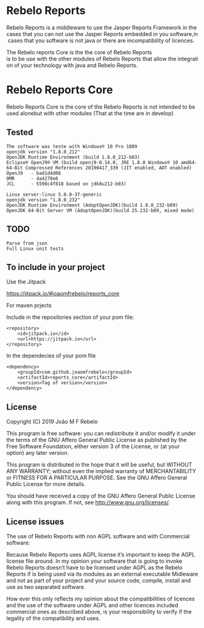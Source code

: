 # Rebelo Reports

Rebelo Reports is a middleware to use the Jasper Reports Framework in the cases that you can not use the Jasper Reports embedded in you software,in cases that you software is not java or there are incompatibility of licences.

The Rebelo reports Core is the the core of Rebelo Reports is to be use with the other modules of Rebelo Reports that allow the integration of your technology with java and Rebelo Reports.

# Rebelo Reports Core

Rebelo Reports Core is the core of the Rebelo Reports is not intended to be used alonebut with other modules (That at the time are in develop)

## Tested
    The software was teste with Windows® 10 Pro 1809
    openjdk version "1.8.0_212"
    OpenJDK Runtime Environment (build 1.8.0_212-b03)
    Eclipse® OpenJ9® VM (build openj9-0.14.0, JRE 1.8.0 Windows® 10 amd64-64-Bit Compressed References 20190417_339 (JIT enabled, AOT enabled)
    OpenJ9   - bad1d4d06
    OMR      - 4a4278e6
    JCL      - 5590c4f818 based on jdk8u212-b03)

    Linux server-linux 5.0.0-37-generic
    openjdk version "1.8.0_232"
    OpenJDK Runtime Environment (AdoptOpenJDK)(build 1.8.0_232-b09)
    OpenJDK 64-Bit Server VM (AdoptOpenJDK)(build 25.232-b09, mixed mode)

## TODO
    Parse from json
    Full Linux unit tests
    

## To include in your project

Use the Jitpack

https://jitpack.io/#joaomfrebelo/reports_core

For maven prjects

Include in the repositories section of your pom file:

	<repository>
	    <id>jitpack.io</id>
	    <url>https://jitpack.io</url>
	</repository>

In the dependecies of your pom file

    <dependency>
	    <groupId>com.github.joaomfrebelo</groupId>
	    <artifactId>reports_core</artifactId>
	    <version>Tag of version</version>
	</dependency>


## License

Copyright (C) 2019  João M F Rebelo

This program is free software: you can redistribute it and/or modify
it under the terms of the GNU Affero General Public License as
published by the Free Software Foundation, either version 3 of the
License, or (at your option) any later version.
 
This program is distributed in the hope that it will be useful,
but WITHOUT ANY WARRANTY; without even the implied warranty of
MERCHANTABILITY or FITNESS FOR A PARTICULAR PURPOSE.  See the
GNU Affero General Public License for more details.

You should have received a copy of the GNU Affero General Public License
along with this program.  If not, see <http://www.gnu.org/licenses/>.

## License issues

The use of Rebelo Reports with non AGPL software and with Commercial software:

Because  Rebelo Reports uses AGPL license it’s important to keep the AGPL license file around. In my opinion your software that is going to invoke Rebelo Reports doesn’t have to be licensed under AGPL as the Rebelo Reports if is being  used via its modules as an external executable Midleware and not as part of your project and your source code, compile, install and use as two separated software.

How ever this only reflects my opinion about the compatibilities of licences and the use of the software under AGPL and other licences included commercial ones as described above, is your responsibility to verify if the legality of the compatibility and uses.

